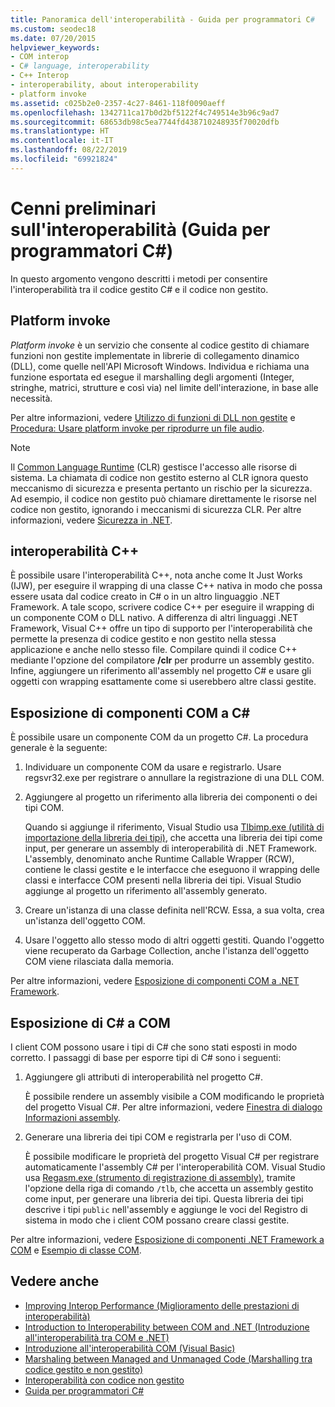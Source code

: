 ```yaml
---
title: Panoramica dell'interoperabilità - Guida per programmatori C#
ms.custom: seodec18
ms.date: 07/20/2015
helpviewer_keywords:
- COM interop
- C# language, interoperability
- C++ Interop
- interoperability, about interoperability
- platform invoke
ms.assetid: c025b2e0-2357-4c27-8461-118f0090aeff
ms.openlocfilehash: 1342711ca17b0d2bf5122f4c749514e3b96c9ad7
ms.sourcegitcommit: 68653db98c5ea7744fd438710248935f70020dfb
ms.translationtype: HT
ms.contentlocale: it-IT
ms.lasthandoff: 08/22/2019
ms.locfileid: "69921824"
---
```

# <a name="interoperability-overview-c-programming-guide"></a>Cenni preliminari sull'interoperabilità (Guida per programmatori C#)
In questo argomento vengono descritti i metodi per consentire l'interoperabilità tra il codice gestito C# e il codice non gestito.  
  
## <a name="platform-invoke"></a>Platform invoke  
 *Platform invoke* è un servizio che consente al codice gestito di chiamare funzioni non gestite implementate in librerie di collegamento dinamico (DLL), come quelle nell'API Microsoft Windows. Individua e richiama una funzione esportata ed esegue il marshalling degli argomenti (Integer, stringhe, matrici, strutture e così via) nel limite dell'interazione, in base alle necessità.  
  
 Per altre informazioni, vedere [Utilizzo di funzioni di DLL non gestite](../../../framework/interop/consuming-unmanaged-dll-functions.md) e [Procedura: Usare platform invoke per riprodurre un file audio](./how-to-use-platform-invoke-to-play-a-wave-file.md).  
  
> [!NOTE]
> Il [Common Language Runtime](../../../standard/clr.md) (CLR) gestisce l'accesso alle risorse di sistema. La chiamata di codice non gestito esterno al CLR ignora questo meccanismo di sicurezza e presenta pertanto un rischio per la sicurezza. Ad esempio, il codice non gestito può chiamare direttamente le risorse nel codice non gestito, ignorando i meccanismi di sicurezza CLR. Per altre informazioni, vedere [Sicurezza in .NET](../../../standard/security/index.md).  
  
## <a name="c-interop"></a>interoperabilità C++  
 È possibile usare l'interoperabilità C++, nota anche come It Just Works (IJW), per eseguire il wrapping di una classe C++ nativa in modo che possa essere usata dal codice creato in C# o in un altro linguaggio .NET Framework. A tale scopo, scrivere codice C++ per eseguire il wrapping di un componente COM o DLL nativo. A differenza di altri linguaggi .NET Framework, Visual C++ offre un tipo di supporto per l'interoperabilità che permette la presenza di codice gestito e non gestito nella stessa applicazione e anche nello stesso file. Compilare quindi il codice C++ mediante l'opzione del compilatore **/clr** per produrre un assembly gestito. Infine, aggiungere un riferimento all'assembly nel progetto C# e usare gli oggetti con wrapping esattamente come si userebbero altre classi gestite.  
  
## <a name="exposing-com-components-to-c"></a>Esposizione di componenti COM a C\#
 È possibile usare un componente COM da un progetto C#. La procedura generale è la seguente:  
  
1. Individuare un componente COM da usare e registrarlo. Usare regsvr32.exe per registrare o annullare la registrazione di una DLL COM.  
  
2. Aggiungere al progetto un riferimento alla libreria dei componenti o dei tipi COM.  
  
     Quando si aggiunge il riferimento, Visual Studio usa [Tlbimp.exe (utilità di importazione della libreria dei tipi)](../../../framework/tools/tlbimp-exe-type-library-importer.md), che accetta una libreria dei tipi come input, per generare un assembly di interoperabilità di .NET Framework. L'assembly, denominato anche Runtime Callable Wrapper (RCW), contiene le classi gestite e le interfacce che eseguono il wrapping delle classi e interfacce COM presenti nella libreria dei tipi. Visual Studio aggiunge al progetto un riferimento all'assembly generato.  
  
3. Creare un'istanza di una classe definita nell'RCW. Essa, a sua volta, crea un'istanza dell'oggetto COM.  
  
4. Usare l'oggetto allo stesso modo di altri oggetti gestiti. Quando l'oggetto viene recuperato da Garbage Collection, anche l'istanza dell'oggetto COM viene rilasciata dalla memoria.  
  
 Per altre informazioni, vedere [Esposizione di componenti COM a .NET Framework](../../../framework/interop/exposing-com-components.md).  
  
## <a name="exposing-c-to-com"></a>Esposizione di C# a COM  
 I client COM possono usare i tipi di C# che sono stati esposti in modo corretto. I passaggi di base per esporre tipi di C# sono i seguenti:  
  
1. Aggiungere gli attributi di interoperabilità nel progetto C#.  
  
     È possibile rendere un assembly visibile a COM modificando le proprietà del progetto Visual C#. Per altre informazioni, vedere [Finestra di dialogo Informazioni assembly](/visualstudio/ide/reference/assembly-information-dialog-box).  
  
2. Generare una libreria dei tipi COM e registrarla per l'uso di COM.  
  
     È possibile modificare le proprietà del progetto Visual C# per registrare automaticamente l'assembly C# per l'interoperabilità COM. Visual Studio usa [Regasm.exe (strumento di registrazione di assembly)](../../../framework/tools/regasm-exe-assembly-registration-tool.md), tramite l'opzione della riga di comando `/tlb`, che accetta un assembly gestito come input, per generare una libreria dei tipi. Questa libreria dei tipi descrive i tipi `public` nell'assembly e aggiunge le voci del Registro di sistema in modo che i client COM possano creare classi gestite.  
  
 Per altre informazioni, vedere [Esposizione di componenti .NET Framework a COM](../../../framework/interop/exposing-dotnet-components-to-com.md) e [Esempio di classe COM](./example-com-class.md).  
  
## <a name="see-also"></a>Vedere anche

- [Improving Interop Performance (Miglioramento delle prestazioni di interoperabilità)](https://docs.microsoft.com/previous-versions/msp-n-p/ff647812%28v=pandp.10%29)
- [Introduction to Interoperability between COM and .NET (Introduzione all'interoperabilità tra COM e .NET)](/office/client-developer/outlook/pia/introduction-to-interoperability-between-com-and-net)
- [Introduzione all'interoperabilità COM (Visual Basic)](../../../visual-basic/programming-guide/com-interop/introduction-to-com-interop.md)
- [Marshaling between Managed and Unmanaged Code (Marshalling tra codice gestito e non gestito)](../../../framework/interop/interop-marshaling.md)
- [Interoperabilità con codice non gestito](../../../framework/interop/index.md)
- [Guida per programmatori C#](../index.md)
